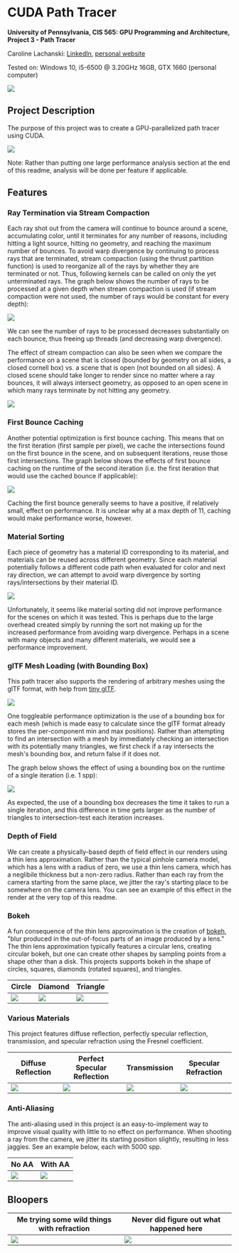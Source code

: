 # CUDA Path Tracer
**University of Pennsylvania, CIS 565: GPU Programming and Architecture,
Project 3 - Path Tracer**

Caroline Lachanski: [LinkedIn](https://www.linkedin.com/in/caroline-lachanski/), [personal website](http://carolinelachanski.com/)

Tested on: Windows 10, i5-6500 @ 3.20GHz 16GB, GTX 1660 (personal computer)

![](/img/skull_10000samp.png) 

## Project Description

The purpose of this project was to create a GPU-parallelized path tracer using CUDA.

![](/img/pathtracer.gif) 

Note: Rather than putting one large performance analysis section at the end of this readme, analysis will be done per feature if applicable.

## Features

### Ray Termination via Stream Compaction

Each ray shot out from the camera will continue to bounce around a scene, accumulating color, until it terminates for any number of reasons, including hitting a light source, hitting no geometry, and reaching the maximum number of bounces. To avoid warp divergence by continuing to process rays that are terminated, stream compaction (using the thrust partition function) is used to reorganize all of the rays by whether they are terminated or not. Thus, following kernels can be called on only the yet unterminated rays. The graph below shows the number of rays to be processed at a given depth when stream compaction is used (if stream compaction were not used, the number of rays would be constant for every depth):

![](img/numRaysGraph.png)

We can see the number of rays to be processed decreases substantially on each bounce, thus freeing up threads (and decreasing warp divergence). 

The effect of stream compaction can also be seen when we compare the performance on a scene that is closed (bounded by geometry on all sides, a closed cornell box) vs. a scene that is open (not bounded on all sides). A closed scene should take longer to render since no matter where a ray bounces, it will always intersect geometry, as opposed to an open scene in which many rays terminate by not hitting any geometry.

![](img/closedVsOpenGraph.png)

### First Bounce Caching

Another potential optimization is first bounce caching. This means that on the first iteration (first sample per pixel), we cache the intersections found on the first bounce in the scene, and on subsequent iterations, reuse those first intersections. The graph below shows the effects of first bounce caching on the runtime of the second iteration (i.e. the first iteration that would use the cached bounce if applicable): 

![](img/cachingGraph.png)

Caching the first bounce generally seems to have a positive, if relatively small, effect on performance. It is unclear why at a max depth of 11, caching would make performance worse, however.

### Material Sorting

Each piece of geometry has a material ID corresponding to its material, and materials can be reused across different geometry. Since each material potentially follows a different code path when evaluated for color and next ray direction, we can attempt to avoid warp divergence by sorting rays/intersections by their material ID. 

![](img/matSortingGraph.png)

Unfortunately, it seems like material sorting did not improve performance for the scenes on which it was tested. This is perhaps due to the large overhead created simply by running the sort not making up for the increased performance from avoiding warp divergence. Perhaps in a scene with many objects and many different materials, we would see a performance improvement.

### glTF Mesh Loading (with Bounding Box)

This path tracer also supports the rendering of arbitrary meshes using the glTF format, with help from [tiny glTF](https://github.com/syoyo/tinygltf). 

![](img/aphrodite_1025samp.png)

One toggleable performance optimization is the use of a bounding box for each mesh (which is made easy to calculate since the glTF format already stores the per-component min and max positions). Rather than attempting to find an intersection with a mesh by immediately checking an intersection with its potentially many triangles, we first check if a ray intersects the mesh's bounding box, and return false if it does not.

The graph below shows the effect of using a bounding box on the runtime of a single iteration (i.e. 1 spp):

![](img/bbGraph.png)

As expected, the use of a bounding box decreases the time it takes to run a single iteration, and this difference in time gets larger as the number of triangles to intersection-test each iteration increases.

### Depth of Field

We can create a physically-based depth of field effect in our renders using a thin lens approximation. Rather than the typical pinhole camera model, which has a lens with a radius of zero, we use a thin lens camera, which has a neglibile thickness but a non-zero radius. Rather than each ray from the camera starting from the same place, we jitter the ray's starting place to be somewhere on the camera lens. You can see an example of this effect in the render at the very top of this readme.

### Bokeh

A fun consequence of the thin lens approximation is the creation of [bokeh](https://en.wikipedia.org/wiki/Bokeh), "blur produced in the out-of-focus parts of an image produced by a lens." The thin lens approximation typically features a circular lens, creating circular bokeh, but one can create other shapes by sampling points from a shape other than a disk. This projects supports bokeh in the shape of circles, squares, diamonds (rotated squares), and triangles.


| Circle | Diamond | Triangle |
| ------------- | ----------- | ----------- |
| ![](img/circleBokeh.png) | ![](img/diamondBokeh.png) | ![](img/triangleBokeh.png) |


### Various Materials

This project features diffuse reflection, perfectly specular reflection, transmission, and specular refraction using the Fresnel coefficient.

| Diffuse Reflection | Perfect Specular Reflection | Transmission | Specular Refraction |
| ------------- | ----------- | ----------- | ----------- |
| ![](img/diffuseReflection.png) | ![](img/specularReflection.png) | ![](img/transmission.png) | ![](img/refraction.png) | 

### Anti-Aliasing

The anti-aliasing used in this project is an easy-to-implement way to improve visual quality with little to no effect on performance. When shooting a ray from the camera, we jitter its starting position slightly, resulting in less jaggies. See an example below, each with 5000 spp.

| No AA | With AA |
| ------------- | ----------- |
| ![](img/noAA_detail.png) | ![](img/yesAA_detail.png) | 

## Bloopers

| Me trying some wild things with refraction | Never did figure out what happened here |
| ------------- | ----------- |
| ![](img/skull_blooper.png) | ![](img/huh.png) | 
